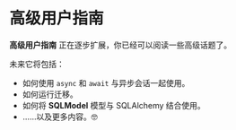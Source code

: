 # 高级用户指南

**高级用户指南** 正在逐步扩展，你已经可以阅读一些高级话题了。

未来它将包括：

* 如何使用 `async` 和 `await` 与异步会话一起使用。
* 如何运行迁移。
* 如何将 **SQLModel** 模型与 SQLAlchemy 结合使用。
* ……以及更多内容。🤓